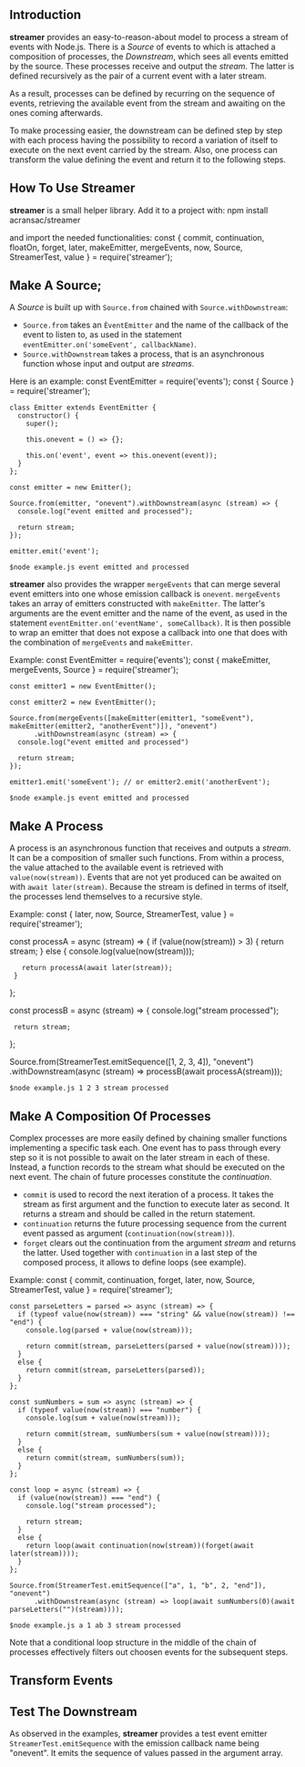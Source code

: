 Introduction
------------
**streamer** provides an easy-to-reason-about model to process a stream of events with Node.js. There is a _Source_ of events to which is attached a composition of processes, the _Downstream_, which sees all events emitted by the source. These processes receive and output the _stream_. The latter is defined recursively as the pair of a current event with a later stream.

As a result, processes can be defined by recurring on the sequence of events, retrieving the available event from the stream and awaiting on the ones coming afterwards.

To make processing easier, the downstream can be defined step by step with each process having the possibility to record a variation of itself to execute on the next event carried by the stream. Also, one process can transform the value defining the event and return it to the following steps.

How To Use Streamer
-------------------
**streamer** is a small helper library. Add it to a project with:
    npm install acransac/streamer

and import the needed functionalities:
    const { commit, continuation, floatOn, forget, later, makeEmitter, mergeEvents, now, Source, StreamerTest, value } = require('streamer');

## Make A Source;
A _Source_ is built up with `Source.from` chained with `Source.withDownstream`:
* `Source.from` takes an `ÈventEmitter` and the name of the callback of the event to listen to, as used in the statement `eventEmitter.on('someEvent', callbackName)`.
* `Source.withDownstream` takes a process, that is an asynchronous function whose input and output are _streams_.

Here is an example:
    const EventEmitter = require('events');
    const { Source } = require('streamer');

    class Emitter extends EventEmitter {
      constructor() {
        super();

        this.onevent = () => {};

        this.on('event', event => this.onevent(event));
      }
    };

    const emitter = new Emitter();

    Source.from(emitter, "onevent").withDownstream(async (stream) => {
      console.log("event emitted and processed");

      return stream;
    });

    emitter.emit('event');

`$node example.js
event emitted and processed`

**streamer** also provides the wrapper `mergeEvents` that can merge several event emitters into one whose emission callback is `onevent`.
`mergeEvents` takes an array of emitters constructed with `makeEmitter`. The latter's arguments are the event emitter and the name of the event, as used in the statement `eventEmitter.on('eventName', someCallback)`.
It is then possible to wrap an emitter that does not expose a callback into one that does with the combination of `mergeEvents` and `makeEmitter`.

Example:
    const EventEmitter = require('events');
    const { makeEmitter, mergeEvents, Source } = require('streamer');

    const emitter1 = new EventEmitter();

    const emitter2 = new EventEmitter();

    Source.from(mergeEvents([makeEmitter(emitter1, "someEvent"), makeEmitter(emitter2, "anotherEvent")]), "onevent")
          .withDownstream(async (stream) => {
      console.log("event emitted and processed")

      return stream;
    });

    emitter1.emit('someEvent'); // or emitter2.emit('anotherEvent');

`$node example.js
event emitted and processed`

## Make A Process
A process is an asynchronous function that receives and outputs a _stream_. It can be a composition of smaller such functions. From within a process, the value attached to the available event is retrieved with `value(now(stream))`. Events that are not yet produced can be awaited on with `await later(stream)`. Because the stream is defined in terms of itself, the processes lend themselves to a recursive style.

Example:
   const { later, now, Source, StreamerTest, value } = require('streamer');

   const processA = async (stream) => {
     if (value(now(stream)) > 3) {
       return stream;
     }
     else {
       console.log(value(now(stream)));

       return processA(await later(stream));
     }
   };

   const processB = async (stream) => {
     console.log("stream processed");

     return stream;
   };

   Source.from(StreamerTest.emitSequence([1, 2, 3, 4]), "onevent")
         .withDownstream(async (stream) => processB(await processA(stream)));

`$node example.js
1
2
3
stream processed`

## Make A Composition Of Processes
Complex processes are more easily defined by chaining smaller functions implementing a specific task each. One event has to pass through every step so it is not possible to await on the later stream in each of these. Instead, a function records to the stream what should be executed on the next event. The chain of future processes constitute the _continuation_.
* `commit` is used to record the next iteration of a process. It takes the stream as first argument and the function to execute later as second. It returns a stream and should be called in the return statement.
* `continuation` returns the future processing sequence from the current event passed as argument (`continuation(now(stream))`).
* `forget` clears out the continuation from the argument _stream_ and returns the latter. Used together with `continuation` in a last step of the composed process, it allows to define loops (see example).

Example:
    const { commit, continuation, forget, later, now, Source, StreamerTest, value } = require('streamer');

    const parseLetters = parsed => async (stream) => {
      if (typeof value(now(stream)) === "string" && value(now(stream)) !== "end") {
        console.log(parsed + value(now(stream)));

        return commit(stream, parseLetters(parsed + value(now(stream))));
      }
      else {
        return commit(stream, parseLetters(parsed));
      }
    };

    const sumNumbers = sum => async (stream) => {
      if (typeof value(now(stream)) === "number") {
        console.log(sum + value(now(stream)));

        return commit(stream, sumNumbers(sum + value(now(stream))));
      }
      else {
        return commit(stream, sumNumbers(sum));
      }
    };

    const loop = async (stream) => {
      if (value(now(stream)) === "end") {
        console.log("stream processed");

        return stream;
      }
      else {
        return loop(await continuation(now(stream))(forget(await later(stream))));
      }
    };

    Source.from(StreamerTest.emitSequence(["a", 1, "b", 2, "end"]), "onevent")
          .withDownstream(async (stream) => loop(await sumNumbers(0)(await parseLetters("")(stream))));

`$node example.js
a
1
ab
3
stream processed`

Note that a conditional loop structure in the middle of the chain of processes effectively filters out choosen events for the subsequent steps.

## Transform Events
## Test The Downstream
As observed in the examples, **streamer** provides a test event emitter `StreamerTest.emitSequence` with the emission callback name being "onevent". It emits the sequence of values passed in the argument array.
